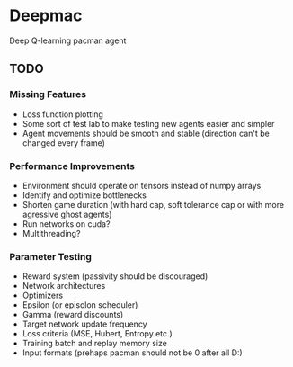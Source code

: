 # Deepmac
Deep Q-learning pacman agent


## TODO

### Missing Features
- Loss function plotting
- Some sort of test lab to make testing new agents easier and simpler
- Agent movements should be smooth and stable (direction can't be changed every frame)

### Performance Improvements
- Environment should operate on tensors instead of numpy arrays
- Identify and optimize bottlenecks
- Shorten game duration (with hard cap, soft tolerance cap or with more agressive ghost agents)
- Run networks on cuda?
- Multithreading?

### Parameter Testing
- Reward system (passivity should be discouraged)
- Network architectures
- Optimizers
- Epsilon (or episolon scheduler)
- Gamma (reward discounts)
- Target network update frequency
- Loss criteria (MSE, Hubert, Entropy etc.)
- Training batch and replay memory size
- Input formats (prehaps pacman should not be 0 after all D:)